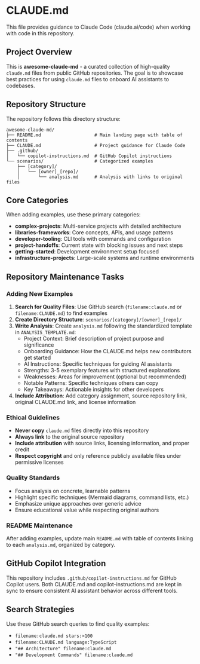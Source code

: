 # CLAUDE.md

This file provides guidance to Claude Code (claude.ai/code) when working with code in this repository.

## Project Overview

This is **awesome-claude-md** - a curated collection of high-quality `claude.md` files from public GitHub repositories. The goal is to showcase best practices for using `claude.md` files to onboard AI assistants to codebases.

## Repository Structure

The repository follows this directory structure:
```
awesome-claude-md/
├── README.md                    # Main landing page with table of contents
├── CLAUDE.md                    # Project guidance for Claude Code
├── .github/
│   └── copilot-instructions.md  # GitHub Copilot instructions
└── scenarios/                   # Categorized examples
    ├── [category]/
    │   └── [owner]_[repo]/
    │       └── analysis.md      # Analysis with links to original files
```

## Core Categories

When adding examples, use these primary categories:
- **complex-projects**: Multi-service projects with detailed architecture
- **libraries-frameworks**: Core concepts, APIs, and usage patterns  
- **developer-tooling**: CLI tools with commands and configuration
- **project-handoffs**: Current state with blocking issues and next steps
- **getting-started**: Development environment setup focused
- **infrastructure-projects**: Large-scale systems and runtime environments

## Repository Maintenance Tasks

### Adding New Examples
1. **Search for Quality Files**: Use GitHub search (`filename:claude.md` or `filename:CLAUDE.md`) to find examples
2. **Create Directory Structure**: `scenarios/[category]/[owner]_[repo]/`
3. **Write Analysis**: Create `analysis.md` following the standardized template in `ANALYSIS_TEMPLATE.md`:
   - Project Context: Brief description of project purpose and significance
   - Onboarding Guidance: How the CLAUDE.md helps new contributors get started
   - AI Instructions: Specific techniques for guiding AI assistants
   - Strengths: 3-5 exemplary features with structured explanations
   - Weaknesses: Areas for improvement (optional but recommended)  
   - Notable Patterns: Specific techniques others can copy
   - Key Takeaways: Actionable insights for other developers
4. **Include Attribution**: Add category assignment, source repository link, original CLAUDE.md link, and license information

### Ethical Guidelines
- **Never copy** `claude.md` files directly into this repository
- **Always link** to the original source repository
- **Include attribution** with source links, licensing information, and proper credit
- **Respect copyright** and only reference publicly available files under permissive licenses

### Quality Standards
- Focus analysis on concrete, learnable patterns
- Highlight specific techniques (Mermaid diagrams, command lists, etc.)
- Emphasize unique approaches over generic advice
- Ensure educational value while respecting original authors

### README Maintenance
After adding examples, update main `README.md` with table of contents linking to each `analysis.md`, organized by category.

## GitHub Copilot Integration

This repository includes `.github/copilot-instructions.md` for GitHub Copilot users. Both CLAUDE.md and copilot-instructions.md are kept in sync to ensure consistent AI assistant behavior across different tools.

## Search Strategies

Use these GitHub search queries to find quality examples:
- `filename:claude.md stars:>100`
- `filename:CLAUDE.md language:TypeScript`
- `"## Architecture" filename:claude.md`
- `"## Development Commands" filename:claude.md`
